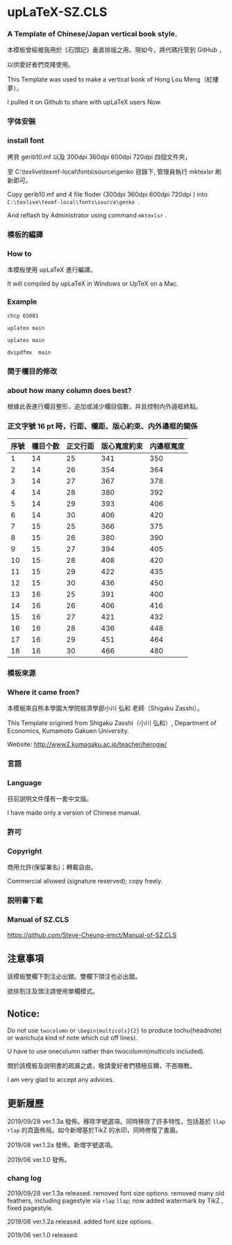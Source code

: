 # upLaTeX-SZ.CLS

### A Template of Chinese/Japan vertical book style.

本模板曾經被我用於《石頭記》垂直排版之用。現如今，將代碼托管到 GitHub ，

以供愛好者們克隆使用。

This Template was used to make a vertical book of Hong Lou Meng（紅樓夢）。

I pulled it on Github to share with upLaTeX users Now.

### 字体安裝
### install font

拷貝 gerib10.mf 以及 300dpi 360dpi 600dpi 720dpi 四個文件夾，

至 C:\texlive\texmf-local\fonts\source\genko 目錄下, 管理員執行 mktexlsr 刷新即可。

Copy gerib10.mf and 4 file floder (300dpi 360dpi 600dpi 720dpi ) into `C:\texlive\texmf-local\fonts\source\genko `.

And reflash by Administrator using command `mktexlsr` .


### 模板的編譯

### How to

本模板使用 upLaTeX 進行編譯。

It will compiled by upLaTeX in Windows or UpTeX on a Mac.

###  Example

``chcp 65001``

``uplatex main``

``uplatex main``

``dvipdfmx  main``

### 関于欄目的修改
### about how many column does best?

根據此表進行欄目整形，追加或減少欄目個數，并且控制内外邉框終點。

### 正文字號 16 pt 時，行距、欄距、版心約束、内外邉框的關係

| 序號 | 欄目个数 | 正文行距 | 版心寬度約束 | 内邉框寬度 |
|----|------|------|--------|-------|
| 1  | 14   | 25   | 341    | 350   |
| 2  | 14   | 26   | 354    | 364   |
| 3  | 14   | 27   | 367    | 378   |
| 4  | 14   | 28   | 380    | 392   |
| 5  | 14   | 29   | 393    | 406   |
| 6  | 14   | 30   | 406    | 420   |
| 7  | 15   | 25   | 366    | 375   |
| 8  | 15   | 26   | 380    | 390   |
| 9  | 15   | 27   | 394    | 405   |
| 10 | 15   | 28   | 408    | 420   |
| 11 | 15   | 29   | 422    | 435   |
| 12 | 15   | 30   | 436    | 450   |
| 13 | 16   | 25   | 391    | 400   |
| 14 | 16   | 26   | 406    | 416   |
| 15 | 16   | 27   | 421    | 432   |
| 16 | 16   | 28   | 436    | 448   |
| 17 | 16   | 29   | 451    | 464   |
| 18 | 16   | 30   | 466    | 480   |



### 模板來源

### Where it came from?

本模板來自熊本學園大學院經濟學部小川 弘和 老師（Shigaku Zasshi）。

This Template origined from Shigaku Zasshi（小川 弘和）, Department of Economics, Kumamoto Gakuen University.

Website:	http://www2.kumagaku.ac.jp/teacher/herogw/

### 言語
### Language

目前説明文件僅有一套中文版。

I have made only a version of Chinese manual.

### 許可
### Copyright

商用允許(保留署名)；轉載自由。

Commercial allowed (signature reserved); copy freely.

### 説明書下載
### Manual of SZ.CLS

https://github.com/Steve-Cheung-emct/Manual-of-SZ.CLS

## 注意事項

該模板雙欄下割注必出錯。雙欄下頭注也必出錯。

欲排割注及頭注請使用單欄模式。

## Notice:

Do not use ``twocolumn`` or ``\begin{multicols}{2}`` to produce tochu(headnote) or warichu(a kind of note which cut off lines).

U have to use onecolumn rather than twocolumn(multicols included).

關於該模板及説明書的疏漏之處，敬請愛好者們積極反饋，不吝賜教。

I am very glad to accept any advices.

## 更新履歷
2019/09/28 ver.1.3a 發佈。移除字號選項。同時移除了許多特性，包括基於 `llap`  `rlap` 的頁面佈局。如今新增基於TikZ 的水印，同時修復了書眉。

2019/08 ver.1.2a 發佈。新增字號選項。

2019/06  ver.1.0 發佈。


### chang log

2019/09/28 ver.1.3a released. removed  font size options. removed many old feathers, including pagestyle via `rlap` `llap`;
now added watermark by TikZ , fixed pagestyle.  

2019/08 ver.1.2a released. added font size options.

2019/06  ver.1.0 released.
